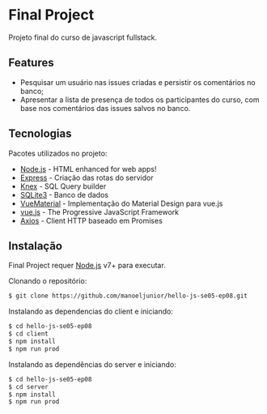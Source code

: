# Final Project

Projeto final do curso de javascript fullstack.

## Features

* Pesquisar um usuário nas issues criadas e persistir os comentários no banco;
* Apresentar a lista de presença de todos os participantes do curso, com base nos comentários das issues salvos no banco.


## Tecnologias

Pacotes utilizados no projeto:

* [Node.js] - HTML enhanced for web apps!
* [Express] - Criação das rotas do servidor
* [Knex] - SQL Query builder
* [SQLite3] - Banco de dados
* [VueMaterial] - Implementação do Material Design para vue.js
* [vue.js] - The Progressive JavaScript Framework
* [Axios] - Client HTTP baseado em Promises



## Instalação

Final Project requer [Node.js](https://nodejs.org/) v7+ para executar.

Clonando o repositório:
```bash
$ git clone https://github.com/manoeljunior/hello-js-se05-ep08.git
```

Instalando as dependencias do client e iniciando:

```sh
$ cd hello-js-se05-ep08
$ cd client
$ npm install
$ npm run prod
```

Instalando as dependências do server e iniciando:

```sh
$ cd hello-js-se05-ep08
$ cd server
$ npm install
$ npm run prod
```

   [node.js]: <http://nodejs.org>
   [express]: <http://expressjs.com>
   [vue.js]: <http://vuejs.org>
   [VueMaterial]: <https://vue-material-old.netlify.com/#/>
   [Knex]: <http://knexjs.org/>
   [SQLite3]: <https://www.sqlite.org/>
   [Axios]: <https://github.com/axios/axios>
